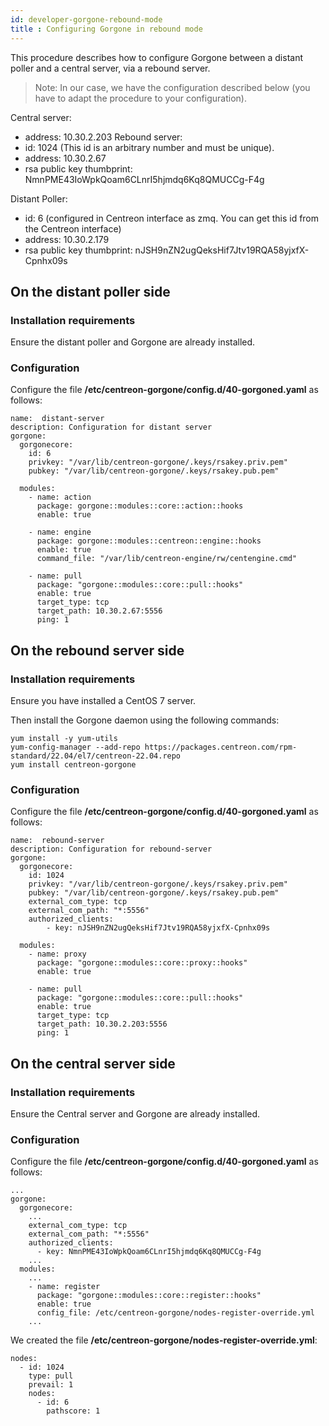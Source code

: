 ```yaml
---
id: developer-gorgone-rebound-mode
title : Configuring Gorgone in rebound mode
---
```


This procedure describes how to configure Gorgone between a distant poller and a central server, via a rebound server.

> Note: In our case, we have the configuration described below (you have to adapt the procedure to your configuration).

Central server:
- address: 10.30.2.203
Rebound server:
- id: 1024 (This id is an arbitrary number and must be unique).
- address: 10.30.2.67
- rsa public key thumbprint: NmnPME43IoWpkQoam6CLnrI5hjmdq6Kq8QMUCCg-F4g

Distant Poller:
- id: 6 (configured in Centreon interface as zmq. You can get this id from the Centreon interface)
- address: 10.30.2.179
- rsa public key thumbprint: nJSH9nZN2ugQeksHif7Jtv19RQA58yjxfX-Cpnhx09s

## On the distant poller side

### Installation requirements

Ensure the distant poller and Gorgone are already installed.

### Configuration
Configure the file **/etc/centreon-gorgone/config.d/40-gorgoned.yaml** as follows:

```shell
name:  distant-server
description: Configuration for distant server
gorgone:
  gorgonecore:
    id: 6
    privkey: "/var/lib/centreon-gorgone/.keys/rsakey.priv.pem"
    pubkey: "/var/lib/centreon-gorgone/.keys/rsakey.pub.pem"

  modules:
    - name: action
      package: gorgone::modules::core::action::hooks
      enable: true

    - name: engine
      package: gorgone::modules::centreon::engine::hooks
      enable: true
      command_file: "/var/lib/centreon-engine/rw/centengine.cmd"

    - name: pull
      package: "gorgone::modules::core::pull::hooks"
      enable: true
      target_type: tcp
      target_path: 10.30.2.67:5556
      ping: 1
```

## On the rebound server side

### Installation requirements

Ensure you have installed a CentOS 7 server.

Then install the Gorgone daemon using the following commands:

```shell
yum install -y yum-utils
yum-config-manager --add-repo https://packages.centreon.com/rpm-standard/22.04/el7/centreon-22.04.repo
yum install centreon-gorgone
```

### Configuration

Configure the file **/etc/centreon-gorgone/config.d/40-gorgoned.yaml** as follows:

```shell
name:  rebound-server
description: Configuration for rebound-server
gorgone:
  gorgonecore:
    id: 1024
    privkey: "/var/lib/centreon-gorgone/.keys/rsakey.priv.pem"
    pubkey: "/var/lib/centreon-gorgone/.keys/rsakey.pub.pem"
    external_com_type: tcp
    external_com_path: "*:5556"
    authorized_clients:
        - key: nJSH9nZN2ugQeksHif7Jtv19RQA58yjxfX-Cpnhx09s

  modules:
    - name: proxy
      package: "gorgone::modules::core::proxy::hooks"
      enable: true

    - name: pull
      package: "gorgone::modules::core::pull::hooks"
      enable: true
      target_type: tcp
      target_path: 10.30.2.203:5556
      ping: 1
```

## On the central server side

### Installation requirements

Ensure the Central server and Gorgone are already installed.

### Configuration

Configure the file **/etc/centreon-gorgone/config.d/40-gorgoned.yaml** as follows:

```shell
...
gorgone:
  gorgonecore:
    ...
    external_com_type: tcp
    external_com_path: "*:5556"
    authorized_clients:
      - key: NmnPME43IoWpkQoam6CLnrI5hjmdq6Kq8QMUCCg-F4g
    ...
  modules:
    ...
    - name: register
      package: "gorgone::modules::core::register::hooks"
      enable: true
      config_file: /etc/centreon-gorgone/nodes-register-override.yml
    ...
```

We created the file **/etc/centreon-gorgone/nodes-register-override.yml**:

```shell
nodes:
  - id: 1024
    type: pull
    prevail: 1
    nodes:
      - id: 6
        pathscore: 1
```
